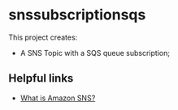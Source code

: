 # snssubscriptionsqs

This project creates:
- A SNS Topic with a SQS queue subscription;

## Helpful links

- [What is Amazon SNS?][1]

[1]: https://docs.aws.amazon.com/sns/latest/dg/welcome.html